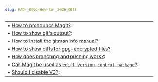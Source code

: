 ```yaml
---
slug: FAQ-_002d-How-to-_2026_003f
---
```


|                                                                                                                                 |    |    |
| :------------------------------------------------------------------------------------------------------------------------------ | -- | :- |
| • [How to pronounce Magit?](How-to-pronounce-Magit_003f):                                                                       |    |    |
| • [How to show git's output?](How-to-show-git_0027s-output_003f):                                                               |    |    |
| • [How to install the gitman info manual?](How-to-install-the-gitman-info-manual_003f):                                         |    |    |
| • [How to show diffs for gpg-encrypted files?](How-to-show-diffs-for-gpg_002dencrypted-files_003f):                             |    |    |
| • [How does branching and pushing work?](How-does-branching-and-pushing-work_003f):                                             |    |    |
| • [Can Magit be used as `ediff-version-control-package`?](Can-Magit-be-used-as-ediff_002dversion_002dcontrol_002dpackage_003f): |    |    |
| • [Should I disable VC?](Should-I-disable-VC_003f):                                                                             |    |    |
